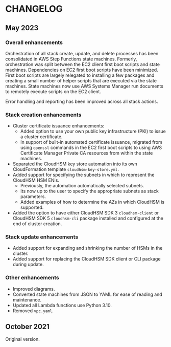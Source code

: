 # CHANGELOG

## May 2023

### Overall enhancements

Orchestration of all stack create, update, and delete processes has been consolidated in AWS Step Functions state machines. Formerly, orchestration was split between the EC2 client first boot scripts and state machines. Dependencies on EC2 first boot scripts have been minimized. First boot scripts are largely relegated to installing a few packages and creating a small number of helper scripts that are executed via the state machines. State machines now use AWS Systems Manager run documents to remotely execute scripts on the EC2 client.

Error handling and reporting has been improved across all stack actions.

### Stack creation enhancements

* Cluster certificate issuance enhancements:
  * Added option to use your own public key infrastructure (PKI) to issue a cluster certificate.
  * In support of built-in automated certificate issuance, migrated from using `openssl` commands in the EC2 first boot scripts to using AWS Certificate Manager Private CA resources from within the state machines.
* Separated the CloudHSM key store automation into its own CloudFormation template `cloudhsm-key-store.yml`.
* Added support for specifying the subnets in which to represent the CloudHSM HSM ENIs. 
  * Previously, the automation automatically selected subnets.
  * Its now up to the user to specify the appropriate subnets as stack parameters.
  * Added examples of how to determine the AZs in which CloudHSM is supported.
* Added the option to have either CloudHSM SDK 3 `cloudhsm-client` or CloudHSM SDK 5 `cloudhsm-cli` package installed and configured at the end of cluster creation.

### Stack update enhancements

* Added support for expanding and shrinking the number of HSMs in the cluster.
* Added support for replacing the CloudHSM SDK client or CLI package during update.

### Other enhancements

* Improved diagrams.
* Converted state machines from JSON to YAML for ease of reading and maintenance.
* Updated all Lambda functions use Python 3.10.
* Removed `vpc.yaml`. 

## October 2021

Original version.